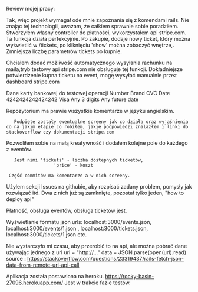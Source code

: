 Review mojej pracy:

Tak, więc projekt wymagał ode mnie zapoznania się z komendami rails. Nie znając tej technologii, uważam, że całkiem sprawnie sobie poradziłem.
Stworzyłem własny controller do płatności, wykorzystałem api stripe.com. Ta funkcja działa perfekcyjnie.
     Po zakupie, dodaje nowy ticket, który można wyświetlić w /tickets, po kliknięciu 'show' można zobaczyć wnętrze,.  
     Zmniejsza liczbę parametrów tickets po kupnie.

Chciałem dodać możliwość automatycznego wysyłania rachunku na maila,tryb testowy api stripe.com nie obsługuje tej funkcji. Dokładniejsze potwierdzenie kupna ticketu na event, mogę wysyłać manualnie przez dashboard stripe.com

Dane karty bankowej do testowej operacji
     Number 	          Brand 	CVC 	           Date
     4242424242424242 	Visa 	Any 3 digits 	Any future date

Repozytorium ma prawie wszystkie komentarze w języku angielskim.

       Podpięte zostały ewentualne screeny jak co działa oraz wyjaśnienia co na jakim etapie co robiłem, jakie podpowiedzi znalazłem i linki do stackoverflow czy dokumentacji stripe.com


Pozwoliłem sobie na małą kreatywność i dodałem kolejne pole do każdego z eventów.

       Jest nimi 'tickets' - liczba dostępnych ticketów,
                      'price' - koszt

     Część commitów ma komentarze a w nich screeny.

Użyłem sekcji Issues na githubie, aby rozpisać zadany problem, pomysły jak rozwiązać itd.
Dwa z nich już są zamknięte, pozostał tylko jeden, "how to deploy api"

Płatność, obsługa eventów, obsługa ticketów jest.

Wyświetlanie formatu json 
urls:  localhost:3000/events.json, localhost:3000/events/1.json , localhost:3000/tickets.json, localhost:3000/tickets/1.json etc.

Nie wystarczyło mi czasu, aby przerobić to na api, ale można pobrać dane używając jednego z url
url = "http://..."
data = JSON.parse(open(url).read)
source : https://stackoverflow.com/questions/23319437/rails-fetch-json-data-from-remote-url-api-call

Aplikacja została postawiona na heroku. https://rocky-basin-27096.herokuapp.com/ Jest w trakcie fazie testów.
